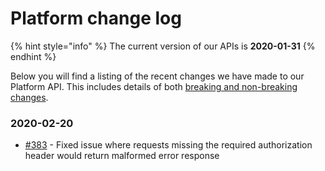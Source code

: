 # Platform change log

{% hint style="info" %}
The current version of our APIs is **2020-01-31**
{% endhint %}

Below you will find a listing of the recent changes we have made to our Platform API. This includes details of both [breaking and non-breaking changes](../api/api-documentation.md#breaking-changes). 

### 2020-02-20

* [\#383](https://github.com/reapit/foundations/issues/383) - Fixed issue where requests missing the required authorization header would return malformed error response



